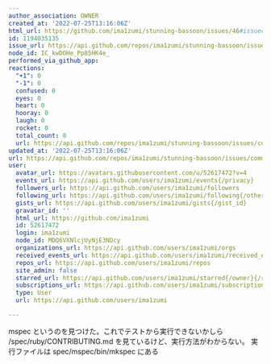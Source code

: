 ```yaml
---
author_association: OWNER
created_at: '2022-07-25T13:16:06Z'
html_url: https://github.com/ima1zumi/stunning-bassoon/issues/46#issuecomment-1194035135
id: 1194035135
issue_url: https://api.github.com/repos/ima1zumi/stunning-bassoon/issues/46
node_id: IC_kwDOHe_Pp85HK4e_
performed_via_github_app: 
reactions:
  "+1": 0
  "-1": 0
  confused: 0
  eyes: 0
  heart: 0
  hooray: 0
  laugh: 0
  rocket: 0
  total_count: 0
  url: https://api.github.com/repos/ima1zumi/stunning-bassoon/issues/comments/1194035135/reactions
updated_at: '2022-07-25T13:16:06Z'
url: https://api.github.com/repos/ima1zumi/stunning-bassoon/issues/comments/1194035135
user:
  avatar_url: https://avatars.githubusercontent.com/u/52617472?v=4
  events_url: https://api.github.com/users/ima1zumi/events{/privacy}
  followers_url: https://api.github.com/users/ima1zumi/followers
  following_url: https://api.github.com/users/ima1zumi/following{/other_user}
  gists_url: https://api.github.com/users/ima1zumi/gists{/gist_id}
  gravatar_id: ''
  html_url: https://github.com/ima1zumi
  id: 52617472
  login: ima1zumi
  node_id: MDQ6VXNlcjUyNjE3NDcy
  organizations_url: https://api.github.com/users/ima1zumi/orgs
  received_events_url: https://api.github.com/users/ima1zumi/received_events
  repos_url: https://api.github.com/users/ima1zumi/repos
  site_admin: false
  starred_url: https://api.github.com/users/ima1zumi/starred{/owner}{/repo}
  subscriptions_url: https://api.github.com/users/ima1zumi/subscriptions
  type: User
  url: https://api.github.com/users/ima1zumi

---
```

mspec というのを見つけた。これでテストから実行できないかしら
/spec/ruby/CONTRIBUTING.md を見ているけど、実行方法がわからない。
実行ファイルは spec/mspec/bin/mkspec にある